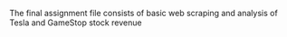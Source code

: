 The final assignment file consists of basic web scraping and analysis of Tesla and GameStop stock revenue
